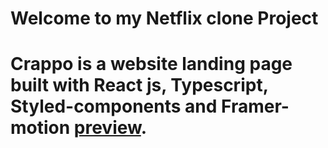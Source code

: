 # Welcome to my Netflix clone Project

# Crappo is a website landing page  built with React js, Typescript, Styled-components and Framer-motion  [preview](https://crappo-landing-page-vert.vercel.app/).

